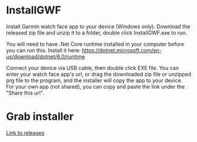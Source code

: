 # InstallGWF
Install Garmin watch face app to your device (Windows only). Download the released zip file and unzip it to a folder, double click InstallGWF.exe to run.

You will need to have .Net Core runtime installed in your computer before you can run this.  Install it here: https://dotnet.microsoft.com/en-us/download/dotnet/6.0/runtime

Connect your device via USB cable, then double click EXE file. You can enter your watch face app's url, or drag the downloaded zip file or unzipped prg file to the program, and the installer will copy the app to your device.  For your own app (not shared), you can copy and paste the link under the "Share this url".

# Grab installer
[Link to releases](https://github.com/joshuahxh/InstallGWF/releases)
